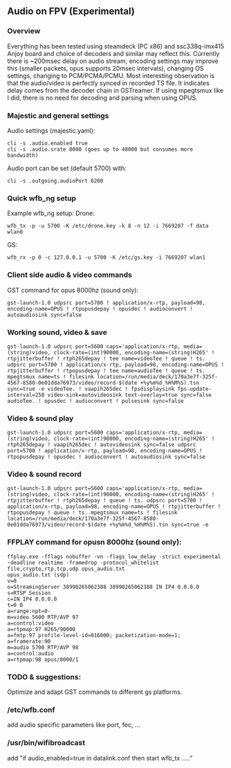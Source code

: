## Audio on FPV (Experimental)

### Overview
Everything has been tested using steamdeck (PC x86) and ssc338q-imx415 Anjoy board and choice of decoders and similar may reflect this.
Cúrrently there is ~200msec delay on audio stream, encoding settings may improve this (smaller packets, opus supports 20msec intervals), changing OS settings, changing to PCM/PCMA/PCMU.
Most interesting observation is that the audio/video is perfectly synced in recorded TS file. It indicates delay comes from the decoder chain in GSTreamer. 
If using mpegtsmux like I did, there is no need for decoding and parsing when using OPUS.

### Majestic and general settings
Audio settings (majestic.yaml):
```
cli -s .audio.enabled true
cli -s .audio.srate 8000 (goes up to 48000 but consumes more bandwidth)
```
Audio port can be set (default 5700) with:
```
cli -s .outgoing.audioPort 6200
```

### Quick wfb_ng setup
Example wfb_ng setup:
Drone:
```
wfb_tx -p -u 5700 -K /etc/drone.key -k 8 -n 12 -i 7669207 -f data wlan0
```
GS:
```
wfb_rx -p 0 -c 127.0.0.1 -u 5700 -K /etc/gs.key -i 7669207 wlan1
```

### Client side audio & video commands
GST command for opus 8000hz (sound only):
```
gst-launch-1.0 udpsrc port=5700 ! application/x-rtp, payload=98, encoding-name=OPUS ! rtpopusdepay ! opusdec ! audioconvert ! autoaudiosink sync=false
```

### Working sound, video & save
```
gst-launch-1.0 udpsrc port=5600 caps='application/x-rtp, media=(string)video, clock-rate=(int)90000, encoding-name=(string)H265' ! rtpjitterbuffer ! rtph265depay ! tee name=videoTee ! queue ! ts. udpsrc port=5700 ! application/x-rtp, payload=98, encoding-name=OPUS ! rtpjitterbuffer ! rtpopusdepay ! tee name=audioTee ! queue ! ts. mpegtsmux name=ts ! filesink location=/run/media/deck/170a3e7f-325f-4567-8580-0e01dda76973/video/record-$(date +%y%m%d_%H%M%S).tsn sync=true -e videoTee. ! vaapih265dec ! fpsdisplaysink fps-update-interval=250 video-sink=autovideosink text-overlay=true sync=false audioTee. ! opusdec ! audioconvert ! pulsesink sync=false
```

### Video & sound play
```
gst-launch-1.0 udpsrc port=5600 caps='application/x-rtp, media=(string)video, clock-rate=(int)90000, encoding-name=(string)H265' ! rtph265depay ! vaapih265dec ! autovideosink sync=false udpsrc port=5700 ! application/x-rtp, payload=98, encoding-name=OPUS ! rtpopusdepay ! opusdec ! audioconvert ! autoaudiosink sync=false
```

### Video & sound record
```
gst-launch-1.0 udpsrc port=5600 caps='application/x-rtp, media=(string)video, clock-rate=(int)90000, encoding-name=(string)H265' ! rtpjitterbuffer ! rtph265depay ! queue ! ts. udpsrc port=5700 ! application/x-rtp, payload=98, encoding-name=OPUS ! rtpjitterbuffer ! rtpopusdepay ! queue ! ts. mpegtsmux name=ts ! filesink location=/run/media/deck/170a3e7f-325f-4567-8580-0e01dda76973/video/record-$(date +%y%m%d_%H%M%S).tsn sync=true -e
```

### FFPLAY command for opusn 8000hz (sound only):
```
ffplay.exe -fflags nobuffer -vn -flags low_delay -strict experimental -deadline realtime -framedrop -protocol_whitelist file,crypto,rtp,tcp,udp opus_audio.txt
opus_audio.txt (sdp)
v=0
o=StreamingServer 38990265062388 38990265062388 IN IP4 0.0.0.0
s=RTSP Session
c=IN IP4 0.0.0.0
t=0 0
a=range:npt=0-
m=video 5600 RTP/AVP 97
a=control:video
a=rtpmap:97 H265/90000
a=fmtp:97 profile-level-id=016000; packetization-mode=1; 
a=framerate:90
m=audio 5700 RTP/AVP 98
a=control:audio
a=rtpmap:98 opus/8000/1
```

### TODO & suggestions:
Optimize and adapt GST commands to different gs platforms.

### /etc/wfb.conf 
add audio specific parameters like port, fec, ...

### /usr/bin/wifibroadcast
add "if audio_enabled=true in datalink.conf then start wfb_tx ....."
